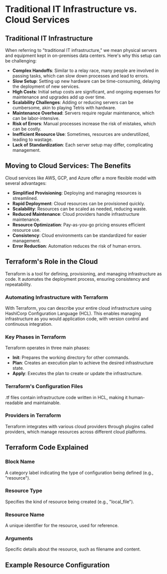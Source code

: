 # Traditional IT Infrastructure vs. Cloud Services

## Traditional IT Infrastructure
When referring to "traditional IT infrastructure," we mean physical servers and equipment kept in on-premises data centers. Here's why this setup can be challenging:

- **Complex Handoffs**: Similar to a relay race, many people are involved in passing tasks, which can slow down processes and lead to errors.
- **Slow Setup**: Setting up new hardware can be time-consuming, delaying the deployment of new services.
- **High Costs**: Initial setup costs are significant, and ongoing expenses for maintenance and upgrades add up over time.
- **Scalability Challenges**: Adding or reducing servers can be cumbersome, akin to playing Tetris with hardware.
- **Maintenance Overhead**: Servers require regular maintenance, which can be labor-intensive.
- **Risk of Errors**: Manual processes increase the risk of mistakes, which can be costly.
- **Inefficient Resource Use**: Sometimes, resources are underutilized, leading to wastage.
- **Lack of Standardization**: Each server setup may differ, complicating management.

## Moving to Cloud Services: The Benefits
Cloud services like AWS, GCP, and Azure offer a more flexible model with several advantages:

- **Simplified Provisioning**: Deploying and managing resources is streamlined.
- **Rapid Deployment**: Cloud resources can be provisioned quickly.
- **Scalability**: Resources can be scaled as needed, reducing waste.
- **Reduced Maintenance**: Cloud providers handle infrastructure maintenance.
- **Resource Optimization**: Pay-as-you-go pricing ensures efficient resource use.
- **Consistency**: Cloud environments can be standardized for easier management.
- **Error Reduction**: Automation reduces the risk of human errors.

## Terraform's Role in the Cloud
Terraform is a tool for defining, provisioning, and managing infrastructure as code. It automates the deployment process, ensuring consistency and repeatability.

### Automating Infrastructure with Terraform
With Terraform, you can describe your entire cloud infrastructure using HashiCorp Configuration Language (HCL). This enables managing infrastructure as you would application code, with version control and continuous integration.

### Key Phases in Terraform
Terraform operates in three main phases:
- **Init**: Prepares the working directory for other commands.
- **Plan**: Creates an execution plan to achieve the desired infrastructure state.
- **Apply**: Executes the plan to create or update the infrastructure.

### Terraform's Configuration Files
.tf files contain infrastructure code written in HCL, making it human-readable and maintainable.

### Providers in Terraform
Terraform integrates with various cloud providers through plugins called providers, which manage resources across different cloud platforms.

## Terraform Code Explained

### Block Name
A category label indicating the type of configuration being defined (e.g., "resource").

### Resource Type
Specifies the kind of resource being created (e.g., "local_file").

### Resource Name
A unique identifier for the resource, used for reference.

### Arguments
Specific details about the resource, such as filename and content.

## Example Resource Configuration
